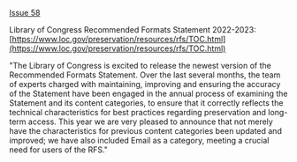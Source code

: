 [Issue 58](https://github.com/thoth-pub/thoth/issues/58)

Library of Congress Recommended Formats Statement 2022-2023: [https://www.loc.gov/preservation/resources/rfs/TOC.html](https://www.loc.gov/preservation/resources/rfs/TOC.html)

"The Library of Congress is excited to release the newest version of the Recommended Formats Statement. Over the last several months, the team of experts charged with maintaining, improving and ensuring the accuracy of the Statement have been engaged in the annual process of examining the Statement and its content categories, to ensure that it correctly reflects the technical characteristics for best practices regarding preservation and long-term access.  This year we are very pleased to announce that not merely have the characteristics for previous content categories been updated and improved; we have also included Email as a category, meeting a crucial need for users of the RFS."